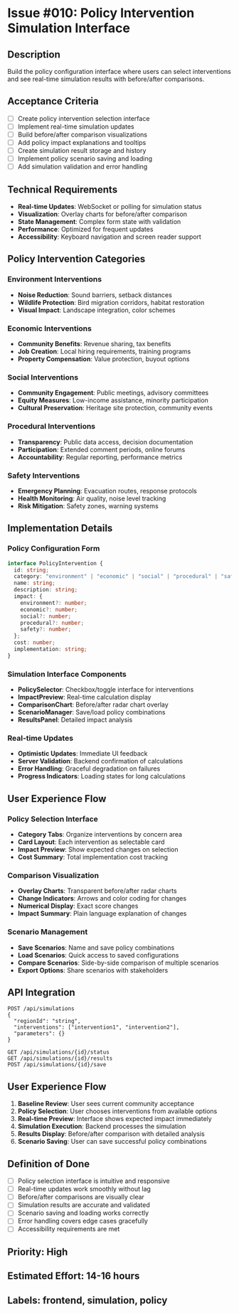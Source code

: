 # Issue #010: Policy Intervention Simulation Interface

## Description

Build the policy configuration interface where users can select interventions and see real-time simulation results with before/after comparisons.

## Acceptance Criteria

- [ ] Create policy intervention selection interface
- [ ] Implement real-time simulation updates
- [ ] Build before/after comparison visualizations
- [ ] Add policy impact explanations and tooltips
- [ ] Create simulation result storage and history
- [ ] Implement policy scenario saving and loading
- [ ] Add simulation validation and error handling

## Technical Requirements

- **Real-time Updates**: WebSocket or polling for simulation status
- **Visualization**: Overlay charts for before/after comparison
- **State Management**: Complex form state with validation
- **Performance**: Optimized for frequent updates
- **Accessibility**: Keyboard navigation and screen reader support

## Policy Intervention Categories

### Environment Interventions

- **Noise Reduction**: Sound barriers, setback distances
- **Wildlife Protection**: Bird migration corridors, habitat restoration
- **Visual Impact**: Landscape integration, color schemes

### Economic Interventions

- **Community Benefits**: Revenue sharing, tax benefits
- **Job Creation**: Local hiring requirements, training programs
- **Property Compensation**: Value protection, buyout options

### Social Interventions

- **Community Engagement**: Public meetings, advisory committees
- **Equity Measures**: Low-income assistance, minority participation
- **Cultural Preservation**: Heritage site protection, community events

### Procedural Interventions

- **Transparency**: Public data access, decision documentation
- **Participation**: Extended comment periods, online forums
- **Accountability**: Regular reporting, performance metrics

### Safety Interventions

- **Emergency Planning**: Evacuation routes, response protocols
- **Health Monitoring**: Air quality, noise level tracking
- **Risk Mitigation**: Safety zones, warning systems

## Implementation Details

### Policy Configuration Form

```typescript
interface PolicyIntervention {
  id: string;
  category: "environment" | "economic" | "social" | "procedural" | "safety";
  name: string;
  description: string;
  impact: {
    environment?: number;
    economic?: number;
    social?: number;
    procedural?: number;
    safety?: number;
  };
  cost: number;
  implementation: string;
}
```

### Simulation Interface Components

- **PolicySelector**: Checkbox/toggle interface for interventions
- **ImpactPreview**: Real-time calculation display
- **ComparisonChart**: Before/after radar chart overlay
- **ScenarioManager**: Save/load policy combinations
- **ResultsPanel**: Detailed impact analysis

### Real-time Updates

- **Optimistic Updates**: Immediate UI feedback
- **Server Validation**: Backend confirmation of calculations
- **Error Handling**: Graceful degradation on failures
- **Progress Indicators**: Loading states for long calculations

## User Experience Flow

### Policy Selection Interface

- **Category Tabs**: Organize interventions by concern area
- **Card Layout**: Each intervention as selectable card
- **Impact Preview**: Show expected changes on selection
- **Cost Summary**: Total implementation cost tracking

### Comparison Visualization

- **Overlay Charts**: Transparent before/after radar charts
- **Change Indicators**: Arrows and color coding for changes
- **Numerical Display**: Exact score changes
- **Impact Summary**: Plain language explanation of changes

### Scenario Management

- **Save Scenarios**: Name and save policy combinations
- **Load Scenarios**: Quick access to saved configurations
- **Compare Scenarios**: Side-by-side comparison of multiple scenarios
- **Export Options**: Share scenarios with stakeholders

## API Integration

```
POST /api/simulations
{
  "regionId": "string",
  "interventions": ["intervention1", "intervention2"],
  "parameters": {}
}

GET /api/simulations/{id}/status
GET /api/simulations/{id}/results
POST /api/simulations/{id}/save
```

## User Experience Flow

1. **Baseline Review**: User sees current community acceptance
2. **Policy Selection**: User chooses interventions from available options
3. **Real-time Preview**: Interface shows expected impact immediately
4. **Simulation Execution**: Backend processes the simulation
5. **Results Display**: Before/after comparison with detailed analysis
6. **Scenario Saving**: User can save successful policy combinations

## Definition of Done

- [ ] Policy selection interface is intuitive and responsive
- [ ] Real-time updates work smoothly without lag
- [ ] Before/after comparisons are visually clear
- [ ] Simulation results are accurate and validated
- [ ] Scenario saving and loading works correctly
- [ ] Error handling covers edge cases gracefully
- [ ] Accessibility requirements are met

## Priority: High

## Estimated Effort: 14-16 hours

## Labels: frontend, simulation, policy
